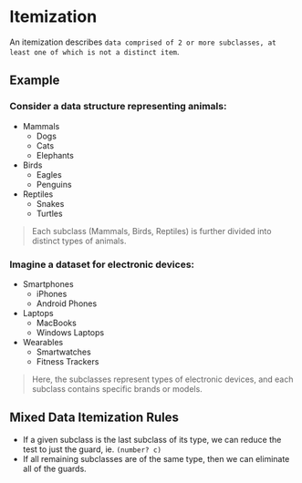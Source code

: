# Itemization
An itemization describes `data comprised of 2 or more subclasses, at least one of which is not a distinct item`.

## Example

### Consider a data structure representing animals:

- Mammals
  - Dogs
  - Cats
  - Elephants
- Birds
  - Eagles
  - Penguins
- Reptiles
  - Snakes
  - Turtles

> Each subclass (Mammals, Birds, Reptiles) is further divided into distinct types of animals.

### Imagine a dataset for electronic devices:

- Smartphones
  - iPhones
  - Android Phones
- Laptops
  - MacBooks
  - Windows Laptops
- Wearables
  - Smartwatches
  - Fitness Trackers

> Here, the subclasses represent types of electronic devices, and each subclass contains specific brands or models.


## Mixed Data Itemization Rules
- If a given subclass is the last subclass of its type, we can reduce the test to
just the guard, ie. `(number? c)`
- If all remaining subclasses are of the same type, then we can eliminate all of the 
guards.

